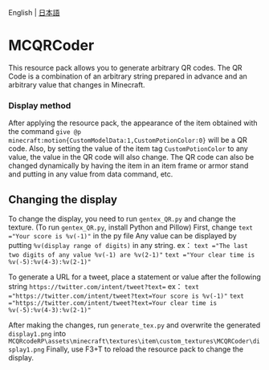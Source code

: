English | [日本語](main/README.md)
# MCQRCoder

This resource pack allows you to generate arbitrary QR codes.
The QR Code is a combination of an arbitrary string prepared in advance and an arbitrary value that changes in Minecraft.

### Display method

After applying the resource pack, the appearance of the item obtained with
the command `give @p minecraft:motion{CustomModelData:1,CustomPotionColor:0}` will be a QR code.
Also, by setting the value of the item tag `CustomPotionColor` to any value, the value in the QR code will also change.
The QR code can also be changed dynamically by having the item in an item frame or armor stand and putting in any value from data command, etc.


## Changing the display

To change the display, you need to run `gentex_QR.py` and change the texture.
(To run `gentex_QR.py`, install Python and Pillow)
First, change `text ="Your score is %v(-1)"` in the py file
Any value can be displayed by putting `%v(display range of digits)` in any string.
ex：
`text ="The last two digits of any value %v(-1) are %v(2-1)"`
`text ="Your clear time is %v(-5):%v(4-3):%v(2-1)"`

To generate a URL for a tweet, place a statement or value after the following string
`https://twitter.com/intent/tweet?text=`
ex：
`text ="https://twitter.com/intent/tweet?text=Your score is %v(-1)"`
`text ="https://twitter.com/intent/tweet?text=Your clear time is %v(-5):%v(4-3):%v(2-1)"`

After making the changes, run `generate_tex.py` and overwrite the generated `display1.png` into
`MCQRcodeRP\assets\minecraft\textures\item\custom_textures\MCQRCoder\display1.png`
Finally, use F3+T to reload the resource pack to change the display.
